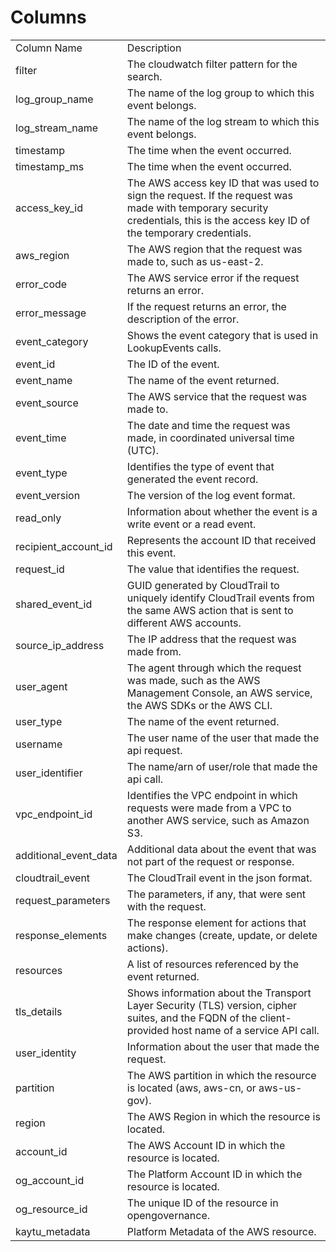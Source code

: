 # Columns  

<table>
	<tr><td>Column Name</td><td>Description</td></tr>
	<tr><td>filter</td><td>The cloudwatch filter pattern for the search.</td></tr>
	<tr><td>log_group_name</td><td>The name of the log group to which this event belongs.</td></tr>
	<tr><td>log_stream_name</td><td>The name of the log stream to which this event belongs.</td></tr>
	<tr><td>timestamp</td><td>The time when the event occurred.</td></tr>
	<tr><td>timestamp_ms</td><td>The time when the event occurred.</td></tr>
	<tr><td>access_key_id</td><td>The AWS access key ID that was used to sign the request. If the request was made with temporary security credentials, this is the access key ID of the temporary credentials.</td></tr>
	<tr><td>aws_region</td><td>The AWS region that the request was made to, such as us-east-2.</td></tr>
	<tr><td>error_code</td><td>The AWS service error if the request returns an error.</td></tr>
	<tr><td>error_message</td><td>If the request returns an error, the description of the error.</td></tr>
	<tr><td>event_category</td><td>Shows the event category that is used in LookupEvents calls.</td></tr>
	<tr><td>event_id</td><td>The ID of the event.</td></tr>
	<tr><td>event_name</td><td>The name of the event returned.</td></tr>
	<tr><td>event_source</td><td>The AWS service that the request was made to.</td></tr>
	<tr><td>event_time</td><td>The date and time the request was made, in coordinated universal time (UTC).</td></tr>
	<tr><td>event_type</td><td>Identifies the type of event that generated the event record.</td></tr>
	<tr><td>event_version</td><td>The version of the log event format.</td></tr>
	<tr><td>read_only</td><td>Information about whether the event is a write event or a read event.</td></tr>
	<tr><td>recipient_account_id</td><td>Represents the account ID that received this event.</td></tr>
	<tr><td>request_id</td><td>The value that identifies the request.</td></tr>
	<tr><td>shared_event_id</td><td>GUID generated by CloudTrail to uniquely identify CloudTrail events from the same AWS action that is sent to different AWS accounts.</td></tr>
	<tr><td>source_ip_address</td><td>The IP address that the request was made from.</td></tr>
	<tr><td>user_agent</td><td>The agent through which the request was made, such as the AWS Management Console, an AWS service, the AWS SDKs or the AWS CLI.</td></tr>
	<tr><td>user_type</td><td>The name of the event returned.</td></tr>
	<tr><td>username</td><td>The user name of the user that made the api request.</td></tr>
	<tr><td>user_identifier</td><td>The name/arn of user/role that made the api call.</td></tr>
	<tr><td>vpc_endpoint_id</td><td>Identifies the VPC endpoint in which requests were made from a VPC to another AWS service, such as Amazon S3.</td></tr>
	<tr><td>additional_event_data</td><td>Additional data about the event that was not part of the request or response.</td></tr>
	<tr><td>cloudtrail_event</td><td>The CloudTrail event in the json format.</td></tr>
	<tr><td>request_parameters</td><td>The parameters, if any, that were sent with the request.</td></tr>
	<tr><td>response_elements</td><td>The response element for actions that make changes (create, update, or delete actions).</td></tr>
	<tr><td>resources</td><td>A list of resources referenced by the event returned.</td></tr>
	<tr><td>tls_details</td><td>Shows information about the Transport Layer Security (TLS) version, cipher suites, and the FQDN of the client-provided host name of a service API call.</td></tr>
	<tr><td>user_identity</td><td>Information about the user that made the request.</td></tr>
	<tr><td>partition</td><td>The AWS partition in which the resource is located (aws, aws-cn, or aws-us-gov).</td></tr>
	<tr><td>region</td><td>The AWS Region in which the resource is located.</td></tr>
	<tr><td>account_id</td><td>The AWS Account ID in which the resource is located.</td></tr>
	<tr><td>og_account_id</td><td>The Platform Account ID in which the resource is located.</td></tr>
	<tr><td>og_resource_id</td><td>The unique ID of the resource in opengovernance.</td></tr>
	<tr><td>kaytu_metadata</td><td>Platform Metadata of the AWS resource.</td></tr>
</table>